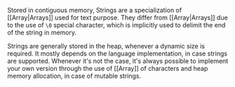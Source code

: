 Stored in contiguous memory, Strings are a specialization of [[Array|Arrays]] used for text purpose.
They differ from [[Array|Arrays]] due to the use of `\0` special character, which is implicitly used to delimit the end of the string in memory.

Strings are generally stored in the heap, whenever a dynamic size is required.
It mostly depends on the language implementation, in case strings are supported.
Whenever it's not the case, it's always possible to implement your own version through the use of [[Array]] of characters and heap memory allocation, in case of mutable strings.